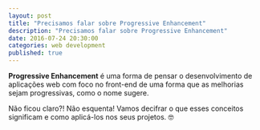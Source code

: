 ```yaml
---
layout: post
title: "Precisamos falar sobre Progressive Enhancement"
description: "Precisamos falar sobre Progressive Enhancement"
date: 2016-07-24 20:30:00
categories: web development
published: true
---
```


**Progressive Enhancement** é uma forma de pensar o desenvolvimento de aplicações web com foco no front-end de uma forma que as melhorias sejam progressivas, como o nome sugere. 

Não ficou claro?! Não esquenta! Vamos decifrar o que esses conceitos significam e como aplicá-los nos seus projetos. 🤓